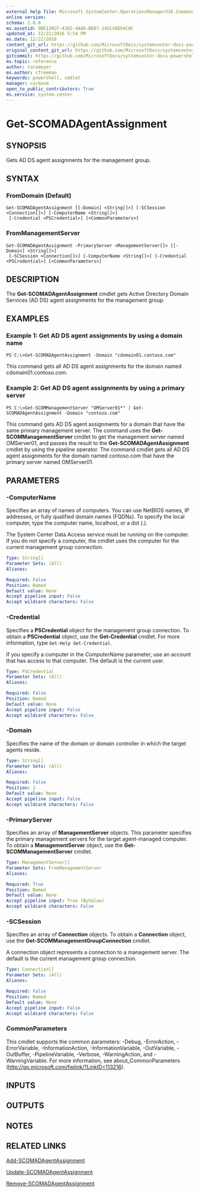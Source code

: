 ```yaml
---
external help file: Microsoft.SystemCenter.OperationsManagerV10.Commands.dll-Help.xml
online version: 
schema: 2.0.0
ms.assetid: 9BE130CF-43D2-4AAD-BED7-145C48D94C0C
updated_at: 12/22/2016 5:54 PM
ms.date: 12/22/2016
content_git_url: https://github.com/MicrosoftDocs/systemcenter-docs-powershell/blob/master/systemcenter-cmdlets/SystemCenter2016/OperationsManager/vlatest/Get-SCOMADAgentAssignment.md
original_content_git_url: https://github.com/MicrosoftDocs/systemcenter-docs-powershell/blob/master/systemcenter-cmdlets/SystemCenter2016/OperationsManager/vlatest/Get-SCOMADAgentAssignment.md
gitcommit: https://github.com/MicrosoftDocs/systemcenter-docs-powershell/blob/17c3a51bd892aad46c731d9f381f0704b4815004/systemcenter-cmdlets/SystemCenter2016/OperationsManager/vlatest/Get-SCOMADAgentAssignment.md
ms.topic: reference
author: tarameyer
ms.author: cfreeman
keywords: powershell, cmdlet
manager: carmonm
open_to_public_contributors: True
ms.service: system-center
---
```


# Get-SCOMADAgentAssignment

## SYNOPSIS
Gets AD DS agent assignments for the management group.

## SYNTAX

### FromDomain (Default)
```
Get-SCOMADAgentAssignment [[-Domain] <String[]>] [-SCSession <Connection[]>] [-ComputerName <String[]>]
 [-Credential <PSCredential>] [<CommonParameters>]
```

### FromManagementServer
```
Get-SCOMADAgentAssignment -PrimaryServer <ManagementServer[]> [[-Domain] <String[]>]
 [-SCSession <Connection[]>] [-ComputerName <String[]>] [-Credential <PSCredential>] [<CommonParameters>]
```

## DESCRIPTION
The **Get-SCOMADAgentAssignment** cmdlet gets Active Directory Domain Services (AD DS) agent assignments for the management group.

## EXAMPLES

### Example 1: Get AD DS agent assignments by using a domain name
```
PS C:\>Get-SCOMADAgentAssignment -Domain "cdomain01.contoso.com"
```

This command gets all AD DS agent assignments for the domain named cdomain01.contoso.com.

### Example 2: Get AD DS agent assignments by using a primary server
```
PS C:\>Get-SCOMManagementServer "OMServer01*" | Get-SCOMADAgentAssignment -Domain "contoso.com"
```

This command gets AD DS agent assignments for a domain that have the same primary management server.
The command uses the **Get-SCOMManagementServer** cmdlet to get the management server named OMServer01, and passes the result to the **Get-SCOMADAgentAssignment** cmdlet by using the pipeline operator.
The command cmdlet gets all AD DS agent assignments for the domain named contoso.com that have the primary server named OMServer01.

## PARAMETERS

### -ComputerName
Specifies an array of names of computers.
You can use NetBIOS names, IP addresses, or fully qualified domain names (FQDNs).
To specify the local computer, type the computer name, localhost, or a dot (.).

The System Center Data Access service must be running on the computer.
If you do not specify a computer, the cmdlet uses the computer for the current management group connection.

```yaml
Type: String[]
Parameter Sets: (All)
Aliases: 

Required: False
Position: Named
Default value: None
Accept pipeline input: False
Accept wildcard characters: False
```

### -Credential
Specifies a **PSCredential** object for the management group connection.
To obtain a **PSCredential** object, use the **Get-Credential** cmdlet.
For more information, type `Get-Help Get-Credential`.

If you specify a computer in the *ComputerName* parameter, use an account that has access to that computer.
The default is the current user.

```yaml
Type: PSCredential
Parameter Sets: (All)
Aliases: 

Required: False
Position: Named
Default value: None
Accept pipeline input: False
Accept wildcard characters: False
```

### -Domain
Specifies the name of the domain or domain controller in which the target agents reside.

```yaml
Type: String[]
Parameter Sets: (All)
Aliases: 

Required: False
Position: 1
Default value: None
Accept pipeline input: False
Accept wildcard characters: False
```

### -PrimaryServer
Specifies an array of **ManagementServer** objects.
This parameter specifies the primary management servers for the target agent-managed computer.
To obtain a **ManagementServer** object, use the **Get-SCOMManagementServer** cmdlet.

```yaml
Type: ManagementServer[]
Parameter Sets: FromManagementServer
Aliases: 

Required: True
Position: Named
Default value: None
Accept pipeline input: True (ByValue)
Accept wildcard characters: False
```

### -SCSession
Specifies an array of **Connection** objects.
To obtain a **Connection** object, use the **Get-SCOMManagementGroupConnection** cmdlet.

A connection object represents a connection to a management server.
The default is the current management group connection.

```yaml
Type: Connection[]
Parameter Sets: (All)
Aliases: 

Required: False
Position: Named
Default value: None
Accept pipeline input: False
Accept wildcard characters: False
```

### CommonParameters
This cmdlet supports the common parameters: -Debug, -ErrorAction, -ErrorVariable, -InformationAction, -InformationVariable, -OutVariable, -OutBuffer, -PipelineVariable, -Verbose, -WarningAction, and -WarningVariable. For more information, see about_CommonParameters (http://go.microsoft.com/fwlink/?LinkID=113216).

## INPUTS

## OUTPUTS

## NOTES

## RELATED LINKS

[Add-SCOMADAgentAssignment](xref:SystemCenter2016/OperationsManager/vlatest/Add-SCOMADAgentAssignment.md)

[Update-SCOMADAgentAssignment](xref:SystemCenter2016/OperationsManager/vlatest/Update-SCOMADAgentAssignment.md)

[Remove-SCOMADAgentAssignment](xref:SystemCenter2016/OperationsManager/vlatest/Remove-SCOMADAgentAssignment.md)


